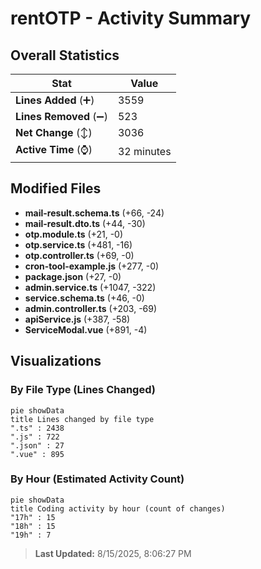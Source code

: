 # rentOTP - Activity Summary 

## Overall Statistics

| Stat                   | Value                                                             |
| ---------------------- | ----------------------------------------------------------------- |
| **Lines Added** (➕)   | 3559                                          |
| **Lines Removed** (➖) | 523                                        |
| **Net Change** (↕)    | 3036                |
| **Active Time** (⌚)   | 32 minutes |


## Modified Files
- **mail-result.schema.ts** (+66, -24)
- **mail-result.dto.ts** (+44, -30)
- **otp.module.ts** (+21, -0)
- **otp.service.ts** (+481, -16)
- **otp.controller.ts** (+69, -0)
- **cron-tool-example.js** (+277, -0)
- **package.json** (+27, -0)
- **admin.service.ts** (+1047, -322)
- **service.schema.ts** (+46, -0)
- **admin.controller.ts** (+203, -69)
- **apiService.js** (+387, -58)
- **ServiceModal.vue** (+891, -4)

## Visualizations

### By File Type (Lines Changed)

```mermaid
pie showData
title Lines changed by file type
".ts" : 2438
".js" : 722
".json" : 27
".vue" : 895
```

### By Hour (Estimated Activity Count)

```mermaid
pie showData
title Coding activity by hour (count of changes)
"17h" : 15
"18h" : 15
"19h" : 7
```


> **Last Updated:** 8/15/2025, 8:06:27 PM